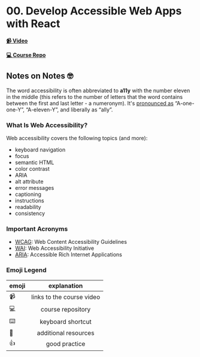 # 00. Develop Accessible Web Apps with React

**[📹 Video](https://egghead.io/courses/develop-accessible-web-apps-with-react)**

**[💻 Course Repo](https://github.com/erin-doyle/egghead-react-a11y/tree/labels)**


## Notes on Notes 🤓

The word accessibility is often abbreviated to **a11y** with the number eleven in the middle (this refers to the number of letters that the word contains between the first and last letter - a numeronym). It's [pronounced as](https://a11yproject.com/posts/a11y-and-other-numeronyms/) “A-one-one-Y”, “A-eleven-Y”, and liberally as “ally”.

### What Is Web Accessibility?

Web accessibility covers the following topics (and more):
- keyboard navigation
- focus
- semantic HTML
- color contrast
- ARIA
- alt attribute
- error messages
- captioning
- instructions
- readability
- consistency

### Important Acronyms

- [WCAG](https://www.w3.org/WAI/standards-guidelines/wcag/): Web Content Accessibility Guidelines
- [WAI](https://www.w3.org/WAI/): Web Accessibility Initiative
- [ARIA](https://www.w3.org/TR/wai-aria/): Accessible Rich Internet Applications

### Emoji Legend

| emoji| explanation              |
| -----|:------------------------:|
| 📹   | links to the course video|
| 💻   | course repository        |
| ⌨️    | keyboard shortcut        |
| 🤔   | additional resources     |
| 👍   | good practice            |
